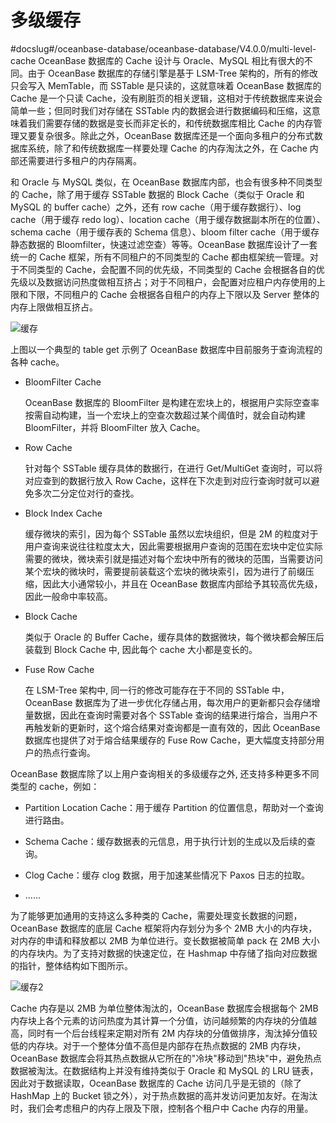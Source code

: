 # 多级缓存
#docslug#/oceanbase-database/oceanbase-database/V4.0.0/multi-level-cache
OceanBase 数据库的 Cache 设计与 Oracle、MySQL 相比有很大的不同。由于 OceanBase 数据库的存储引擎是基于 LSM-Tree 架构的，所有的修改只会写入 MemTable，而 SSTable 是只读的，这就意味着 OceanBase 数据库的 Cache 是一个只读 Cache，没有刷脏页的相关逻辑，这相对于传统数据库来说会简单一些；但同时我们对存储在 SSTable 内的数据会进行数据编码和压缩，这意味着我们需要存储的数据是变长而非定长的，和传统数据库相比 Cache 的内存管理又要复杂很多。除此之外，OceanBase 数据库还是一个面向多租户的分布式数据库系统，除了和传统数据库一样要处理 Cache 的内存淘汰之外，在 Cache 内部还需要进行多租户的内存隔离。

和 Oracle 与 MySQL 类似，在 OceanBase 数据库内部，也会有很多种不同类型的 Cache，除了用于缓存 SSTable 数据的 Block Cache（类似于 Oracle 和 MySQL 的 buffer cache）之外，还有 row cache（用于缓存数据行）、log cache（用于缓存 redo log）、location cache（用于缓存数据副本所在的位置）、schema cache（用于缓存表的 Schema 信息）、bloom filter cache（用于缓存静态数据的 Bloomfilter，快速过滤空查）等等。OceanBase 数据库设计了一套统一的 Cache 框架，所有不同租户的不同类型的 Cache 都由框架统一管理。对于不同类型的 Cache，会配置不同的优先级，不同类型的 Cache 会根据各自的优先级以及数据访问热度做相互挤占；对于不同租户，会配置对应租户内存使用的上限和下限，不同租户的 Cache 会根据各自租户的内存上下限以及 Server 整体的内存上限做相互挤占。

![缓存](https://help-static-aliyun-doc.aliyuncs.com/assets/img/zh-CN/3173623461/p351813.jpg)

上图以一个典型的 table get 示例了 OceanBase 数据库中目前服务于查询流程的各种 cache。

* BloomFilter Cache

  OceanBase 数据库的 BloomFilter 是构建在宏块上的，根据用户实际空查率按需自动构建，当一个宏块上的空查次数超过某个阈值时，就会自动构建 BloomFilter，并将 BloomFilter 放入 Cache。
  
* Row Cache

  针对每个 SSTable 缓存具体的数据行，在进行 Get/MultiGet 查询时，可以将对应查到的数据行放入 Row Cache，这样在下次走到对应行查询时就可以避免多次二分定位对行的查找。
  
* Block Index Cache

  缓存微块的索引，因为每个 SSTable 虽然以宏块组织，但是 2M 的粒度对于用户查询来说往往粒度太大，因此需要根据用户查询的范围在宏块中定位实际需要的微块，微块索引就是描述对每个宏块中所有的微块的范围，当需要访问某个宏块的微块时，需要提前装载这个宏块的微块索引，因为进行了前缀压缩，因此大小通常较小，并且在 OceanBase 数据库内部给予其较高优先级，因此一般命中率较高。
  
* Block Cache

  类似于 Oracle 的 Buffer Cache，缓存具体的数据微块，每个微块都会解压后装载到 Block Cache 中, 因此每个 cache 大小都是变长的。
  
* Fuse Row Cache

  在 LSM-Tree 架构中, 同一行的修改可能存在于不同的 SSTable 中，OceanBase 数据库为了进一步优化存储占用，每次用户的更新都只会存储增量数据，因此在查询时需要对各个 SSTable 查询的结果进行熔合，当用户不再触发新的更新时，这个熔合结果对查询都是一直有效的，因此 OceanBase 数据库也提供了对于熔合结果缓存的 Fuse Row Cache，更大幅度支持部分用户的热点行查询。
  
OceanBase 数据库除了以上用户查询相关的多级缓存之外, 还支持多种更多不同类型的 cache，例如：

* Partition Location Cache：用于缓存 Partition 的位置信息，帮助对一个查询进行路由。

* Schema Cache：缓存数据表的元信息，用于执行计划的生成以及后续的查询。

* Clog Cache：缓存 clog 数据，用于加速某些情况下 Paxos 日志的拉取。

* ......

为了能够更加通用的支持这么多种类的 Cache，需要处理变长数据的问题，OceanBase 数据库的底层 Cache 框架将内存划分为多个 2MB 大小的内存块，对内存的申请和释放都以 2MB 为单位进行。变长数据被简单 pack 在 2MB 大小的内存块内。为了支持对数据的快速定位，在 Hashmap 中存储了指向对应数据的指针，整体结构如下图所示。

![缓存2](https://help-static-aliyun-doc.aliyuncs.com/assets/img/zh-CN/3173623461/p351824.jpg)

Cache 内存是以 2MB 为单位整体淘汰的，OceanBase 数据库会根据每个 2MB 内存块上各个元素的访问热度为其计算一个分值，访问越频繁的内存块的分值越高，同时有一个后台线程来定期对所有 2M 内存块的分值做排序，淘汰掉分值较低的内存块。对于一个整体分值不高但是内部存在热点数据的 2MB 内存块，OceanBase 数据库会将其热点数据从它所在的"冷块"移动到"热块"中，避免热点数据被淘汰。在数据结构上并没有维持类似于 Oracle 和 MySQL 的 LRU 链表，因此对于数据读取，OceanBase 数据库的 Cache 访问几乎是无锁的（除了 HashMap 上的 Bucket 锁之外），对于热点数据的高并发访问更加友好。在淘汰时，我们会考虑租户的内存上限及下限，控制各个租户中 Cache 内存的用量。
